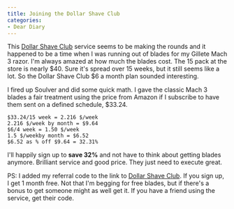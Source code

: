 ```yaml
---
title: Joining the Dollar Shave Club
categories:
- Dear Diary
---
```


This [Dollar Shave Club](http://www.dollarshaveclub.com/ref/index/r/18v5/1032z8c/) service seems to be making the rounds and it happened to be a time when I was running out of blades for my Gillete Mach 3 razor. I'm always amazed at how much the blades cost. The 15 pack at the store is nearly $40. Sure it's spread over 15 weeks, but it still seems like a lot. So the Dollar Shave Club $6 a month plan sounded interesting.

I fired up Soulver and did some quick math. I gave the classic Mach 3 blades a fair treatment using the price from Amazon if I subscribe to have them sent on a defined schedule, $33.24.
    
    $33.24/15 week = 2.216 $/week
    2.216 $/week by month = $9.64
    $6/4 week = 1.50 $/week
    1.5 $/weekby month = $6.52
    $6.52 as % off $9.64 = 32.31%

I'll happily sign up to **save 32%** and not have to think about getting blades anymore. Brilliant service and good price. They just need to execute great.

PS: I added my referral code to the link to [Dollar Shave Club](http://www.dollarshaveclub.com/ref/index/r/18v5/1032z8c/). If you sign up, I get 1 month free. Not that I'm begging for free blades, but if there's a bonus to get someone might as well get it. If you have a friend using the service, get their code.
